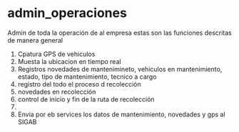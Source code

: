 # admin_operaciones
Admin de toda la operación de al empresa estas son las funciones descritas de manera general
1. Cpatura GPS de vehiculos
2. Muesta la ubicacion en tiempo real 
3. Registros novedades de mantenimineto, vehiculos en mantenimiento, estado, tipo de mantenimiento, tecnico a cargo
4. registro del todo el proceso d recolección
5. novedades en recolección
6. control de inicio y fin de la ruta de recolección
7. 
8. Envia por eb services los datos de mantenimiento, novedades y gps al SIGAB
